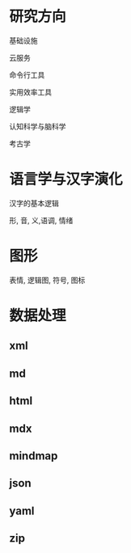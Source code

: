 # 研究方向

基础设施

云服务

命令行工具

实用效率工具

逻辑学

认知科学与脑科学

考古学

# 语言学与汉字演化

汉字的基本逻辑

形, 音, 义,语调, 情绪



# 图形

表情, 逻辑图, 符号, 图标

# 数据处理

## xml

## md

## html

## mdx

## mindmap

## json

## yaml

## zip

